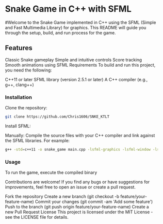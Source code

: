 # Snake Game in C++ with SFML
#Welcome to the Snake Game implemented in C++ using the SFML (Simple and Fast Multimedia Library) for graphics. This README will guide you through the setup, build, and run process for the game.

## Features
Classic Snake gameplay
Simple and intuitive controls
Score tracking
Smooth animations using SFML
Requirements
To build and run this project, you need the following:

C++11 or later
SFML library (version 2.5.1 or later)
A C++ compiler (e.g., g++, clang++)

### Installation
Clone the repository:

```bash
git clone https://github.com/Chris1606/SNKE_KTLT
```
Install SFML:

Manually:
Compile the source files with your C++ compiler and link against the SFML libraries. For example:

```bash
g++ -std=c++11 -o snake_game main.cpp -lsfml-graphics -lsfml-window -lsfml-system
```
### Usage
To run the game, execute the compiled binary

Contributions are welcome! If you find any bugs or have suggestions for improvements, feel free to open an issue or create a pull request.

Fork the repository
Create a new branch (git checkout -b feature/your-feature-name)
Commit your changes (git commit -am 'Add some feature')
Push to the branch (git push origin feature/your-feature-name)
Create a new Pull Request
License
This project is licensed under the MIT License - see the LICENSE file for details.
